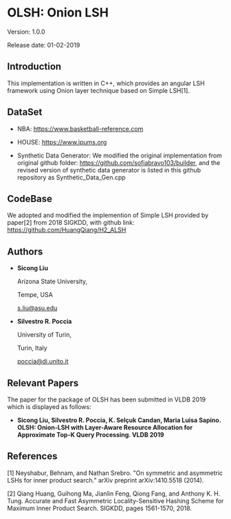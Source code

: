# OLSH: Onion LSH

Version: 1.0.0

Release date: 01-02-2019


Introduction
--------

This implementation is written in C++, which provides an angular LSH framework 
using Onion layer technique based on Simple LSH[1].


DataSet
--------

* NBA: https://www.basketball-reference.com

* HOUSE: https://www.ipums.org

* Synthetic Data Generator: We modified the original implementation from original github folder: https://github.com/sofiabravo103/builder, and the revised version of synthetic data generator is listed in this github repository as Synthetic_Data_Gen.cpp


CodeBase
--------

We adopted and modified the implemention of Simple LSH provided by paper[2] from 2018 SIGKDD, with github link: https://github.com/HuangQiang/H2_ALSH

Authors
--------

* **Sicong Liu**

  Arizona State University,
  
  Tempe, USA 
  
  s.liu@asu.edu
  
* **Silvestro R. Poccia**

  University of Turin,
  
  Turin, Italy
  
  poccia@di.unito.it


Relevant Papers
--------

The paper for the package of OLSH has been submitted in VLDB 2019 which is 
displayed as follows:

* **Sicong Liu, Silvestro R. Poccia, K. Selçuk Candan, Maria Luisa Sapino. 
OLSH: Onion-LSH with Layer-Aware Resource Allocation for Approximate Top-K Query Processing. VLDB 2019**


References
--------

[1] Neyshabur, Behnam, and Nathan Srebro. "On symmetric and asymmetric LSHs for inner product search." arXiv preprint arXiv:1410.5518 (2014).

[2] Qiang Huang, Guihong Ma, Jianlin Feng, Qiong Fang, and Anthony K. H. Tung. Accurate and Fast Asymmetric Locality-Sensitive Hashing Scheme for Maximum Inner Product Search. SIGKDD, pages 1561-1570, 2018.

